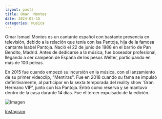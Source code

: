 ```yaml
---
layout: posts
title: Omar  Montes
date: 2024-05-15
categories: Musica
---
```


Omar Ismael Montes es un cantante español con bastante presencia en televisión, debido a la relación que tenía con Isa Pantoja, hija de la famosa cantante Isabel Pantoja. Nació el 22 de junio de 1988 en el barrio de Pan Bendito, Madrid. Antes de dedicarse a la música, fue boxeador profesional, llegando a ser campeón de España de los pesos Wélter, participando en más de 100 peleas.

En 2015 fue cuando empezó su incursión en la música, con el lanzamiento de su primer videoclip, "Mentiras". Fue en 2018 cuando su fama se impulsó definitivamente, al participar en la sexta temporada del reality show 'Gran Hermano VIP', junto con Isa Pantoja. Entró como reserva y se mantuvo dentro de la casa durante 14 días. Fue el tercer expulsado de la edición.

![Imagen](https://blog.multiopticas.com/wp-content/uploads/2022/05/portada-5.jpg)

[Instagram](https://www.instagram.com/omarmontes/)